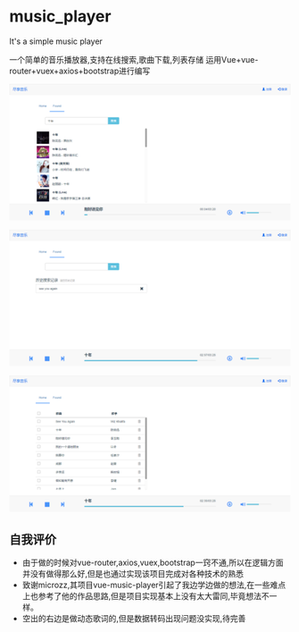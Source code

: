# music_player
It's a simple music player

一个简单的音乐播放器,支持在线搜索,歌曲下载,列表存储
运用Vue+vue-router+vuex+axios+bootstrap进行编写

![image](https://github.com/gzyhelloworld/music_player/blob/master/src/img/ax_05_01.png)

![image](https://github.com/gzyhelloworld/music_player/blob/master/src/img/ax_04_27.png)

![image](https://github.com/gzyhelloworld/music_player/blob/master/src/img/ax_04_05.png)

## 自我评价
* 由于做的时候对vue-router,axios,vuex,bootstrap一窍不通,所以在逻辑方面并没有做得那么好,但是也通过实现该项目完成对各种技术的熟悉
* 致谢microzz,其项目vue-music-player引起了我边学边做的想法,在一些难点上也参考了他的作品思路,但是项目实现基本上没有太大雷同,毕竟想法不一样。
* 空出的右边是做动态歌词的,但是数据转码出现问题没实现,待完善
